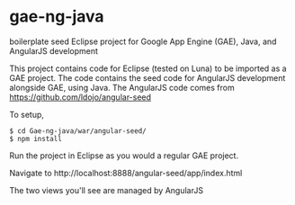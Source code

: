 # gae-ng-java
boilerplate seed Eclipse project for Google App Engine (GAE), Java, and AngularJS development

This project contains code for Eclipse (tested on Luna) to be imported as a GAE project.
The code contains the seed code for AngularJS development alongside GAE, using Java. 
The AngularJS code comes from https://github.com/ldojo/angular-seed

To setup,

```
$ cd Gae-ng-java/war/angular-seed/
$ npm install
```

Run the project in Eclipse as you would a regular GAE project.

Navigate to http://localhost:8888/angular-seed/app/index.html

The two views you'll see are managed by AngularJS
